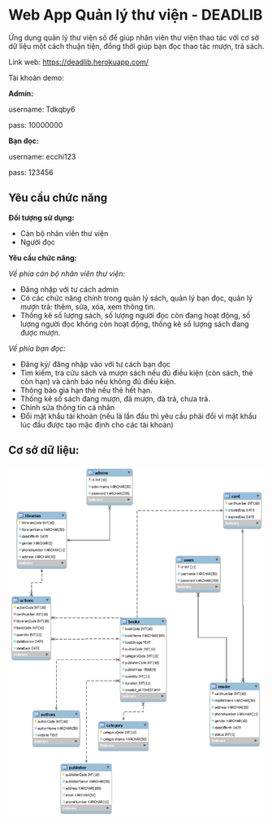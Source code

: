 # Web App Quản lý thư viện - DEADLIB
Ứng dụng quản lý thư viện số để giúp nhân viên thư viện thao tác với cơ sở dữ liệu một cách thuận tiện, đồng thời giúp bạn đọc thao tác mượn, trả sách.

Link web: https://deadlib.herokuapp.com/

Tài khoản demo:

**Admin:**

username: Tdkqby6

pass: 10000000

**Bạn đọc:**

username: ecchi123

pass: 123456

## Yêu cầu chức năng
**Đối tượng sử dụng:** 
+ Cán bộ nhân viên thư viện
+ Người đọc

**Yêu cầu chức năng:**

_Về phía cán bộ nhân viên thư viện:_
+ Đăng nhập với tư cách admin
+ Có các chức năng chính trong quản lý sách, quản lý bạn đọc, quản lý mượn trả: thêm, sửa, xóa, xem thông tin.
+ Thống kê số lượng sách, số lượng người đọc còn đang hoạt động, số lượng người đọc không còn hoạt động, thống kê số lượng sách đang được mượn.

_Về phía bạn đọc:_
+ Đăng ký/ đăng nhập vào với tư cách bạn đọc
+ Tìm kiếm, tra cứu sách và mượn sách nếu đủ điều kiện (còn sách, thẻ còn hạn) và cảnh báo nếu không đủ điều kiện.
+ Thông báo gia hạn thẻ nếu thẻ hết hạn.
+ Thống kê số sách đang mượn, đã mượn, đã trả, chưa trả.
+ Chỉnh sửa thông tin cá nhân
+ Đổi mật khẩu tài khoản (nếu là lần đầu thì yêu cầu phải đổi vì mật khẩu lúc đầu được tạo mặc định cho các tài khoản)

## Cơ sở dữ liệu:

![Library Model Database](https://github.com/ecchi1234/-CSDL-WebApp-Library-Management/blob/master/lib-eer-diagram-updated.png)
